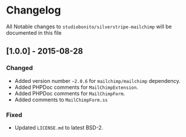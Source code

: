 # Changelog

All Notable changes to `studiobonito/silverstripe-mailchimp` will be documented in this file

## [1.0.0] - 2015-08-28
### Changed
- Added version number `~2.0.6` for `mailchimp/mailchimp` dependency.
- Added PHPDoc comments for `MailChimpExtension`.
- Added PHPDoc comments for `MailChimpForm`.
- Added comments to `MailChimpForm.ss`

### Fixed
- Updated `LICENSE.md` to latest BSD-2.
